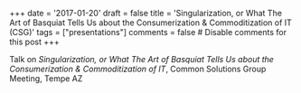 +++
date = '2017-01-20'
draft = false
title = 'Singularization, or What The Art of Basquiat Tells Us about the Consumerization & Commoditization of IT (CSG)'
tags = ["presentations"]
comments = false  # Disable comments for this post
+++

Talk on *Singularization, or What The Art of Basquiat Tells Us about the Consumerization & Commoditization of IT*, Common Solutions Group Meeting, Tempe AZ